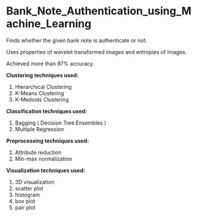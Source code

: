 # Bank_Note_Authentication_using_Machine_Learning

Finds whether the given bank note is authenticate or not.

Uses properties of wavelet transformed images and entropies of images.

Achieved more than 97% accuracy.

<strong>Clustering techniques used:</strong>
  1) Hierarchical Clustering
  2) K-Means Clustering
  3) K-Medoids Clustering

<strong>Classification techniques used:</strong>
  1) Bagging ( Decision Tree Ensembles )
  2) Multiple Regression

<strong>Preprocessing techniques used:</strong>
  1) Attribute reduction
  2) Min-max normalization
  
<strong>Visualization techniques used:</strong>
  1) 3D visualization
  2) scatter plot
  3) histogram
  4) box plot
  5) pair plot
